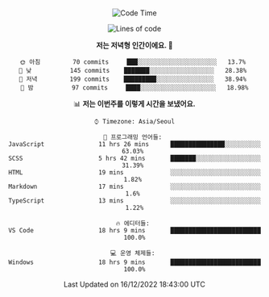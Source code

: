 <div align="center">

<br />

 <!--START_SECTION:waka-->
![Code Time](http://img.shields.io/badge/Code%20Time-194%20hrs%208%20mins-blue)

![Lines of code](https://img.shields.io/badge/%EC%A0%80%EB%8A%94%20%EC%97%AC%ED%83%9C%EA%B9%8C%EC%A7%80%20-278%20Thousand%20%EC%A4%84%EC%9D%98%20%EC%BD%94%EB%93%9C%EB%A5%BC%20%EC%9E%91%EC%84%B1%ED%96%88%EC%96%B4%EC%9A%94.-blue)

**저는 저녁형 인간이에요. 🦉** 

```text
🌞 아침         70 commits     ███░░░░░░░░░░░░░░░░░░░░░░   13.7% 
🌆 낮　         145 commits    ███████░░░░░░░░░░░░░░░░░░   28.38% 
🌃 저녁         199 commits    █████████░░░░░░░░░░░░░░░░   38.94% 
🌙 밤　         97 commits     ████░░░░░░░░░░░░░░░░░░░░░   18.98%

```


📊 **저는 이번주를 이렇게 시간을 보냈어요.** 

```text
⌚︎ Timezone: Asia/Seoul

💬 프로그래밍 언어들: 
JavaScript               11 hrs 26 mins      ███████████████░░░░░░░░░░   63.03% 
SCSS                     5 hrs 42 mins       ███████░░░░░░░░░░░░░░░░░░   31.39% 
HTML                     19 mins             ░░░░░░░░░░░░░░░░░░░░░░░░░   1.82% 
Markdown                 17 mins             ░░░░░░░░░░░░░░░░░░░░░░░░░   1.6% 
TypeScript               13 mins             ░░░░░░░░░░░░░░░░░░░░░░░░░   1.22%

🔥 에디터들: 
VS Code                  18 hrs 9 mins       █████████████████████████   100.0%

💻 운영 체제들: 
Windows                  18 hrs 9 mins       █████████████████████████   100.0%

```


 Last Updated on 16/12/2022 18:43:00 UTC
<!--END_SECTION:waka-->

</div>
